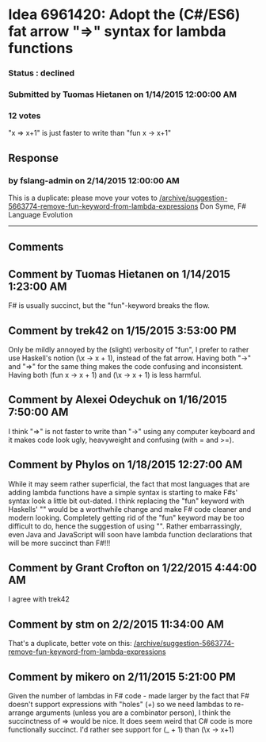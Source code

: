 # Idea 6961420: Adopt the (C#/ES6) fat arrow "=>" syntax for lambda functions #

### Status : declined

### Submitted by Tuomas Hietanen on 1/14/2015 12:00:00 AM

### 12 votes

"x => x+1" is just faster to write than "fun x -> x+1"



## Response 
### by fslang-admin on 2/14/2015 12:00:00 AM

This is a duplicate: please move your votes to [/archive/suggestion-5663774-remove-fun-keyword-from-lambda-expressions](/archive/suggestion-5663774-remove-fun-keyword-from-lambda-expressions.md)
Don Syme, F# Language Evolution

------------------------
## Comments


## Comment by Tuomas Hietanen on 1/14/2015 1:23:00 AM
F# is usually succinct, but the "fun"-keyword breaks the flow.


## Comment by trek42 on 1/15/2015 3:53:00 PM
Only be mildly annoyed by the (slight) verbosity of "fun", I prefer to rather use Haskell's notion (\x -> x + 1), instead of the fat arrow.
Having both "->" and "=>" for the same thing makes the code confusing and inconsistent. Having both (fun x -> x + 1) and (\x -> x + 1) is less harmful.


## Comment by Alexei Odeychuk on 1/16/2015 7:50:00 AM
I think "=>" is not faster to write than "->" using any computer keyboard and it makes code look ugly, heavyweight and confusing (with = and >=).


## Comment by Phylos on 1/18/2015 12:27:00 AM
While it may seem rather superficial, the fact that most languages that are adding lambda functions have a simple syntax is starting to make F#s' syntax look a little bit out-dated. I think replacing the "fun" keyword with Haskells' "\" would be a worthwhile change and make F# code cleaner and modern looking. Completely getting rid of the "fun" keyword may be too difficult to do, hence the suggestion of using "\".
Rather embarrassingly, even Java and JavaScript will soon have lambda function declarations that will be more succinct than F#!!!


## Comment by Grant Crofton on 1/22/2015 4:44:00 AM
I agree with trek42


## Comment by stm on 2/2/2015 11:34:00 AM
That's a duplicate, better vote on this:
[/archive/suggestion-5663774-remove-fun-keyword-from-lambda-expressions](/archive/suggestion-5663774-remove-fun-keyword-from-lambda-expressions.md)


## Comment by mikero on 2/11/2015 5:21:00 PM
Given the number of lambdas in F# code - made larger by the fact that F# doesn't support expressions with "holes" (_+_) so we need lambdas to re-arrange arguments (unless you are a combinator person), I think the succinctness of => would be nice. It does seem weird that C# code is more functionally succinct. I'd rather see support for (_ + 1) than (\x -> x+1)

